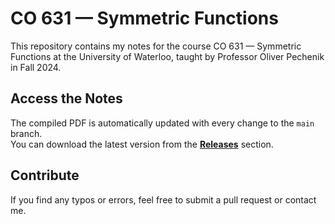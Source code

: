 # CO 631 — Symmetric Functions

This repository contains my notes for the course CO 631 — Symmetric Functions at the University of Waterloo,
taught by Professor Oliver Pechenik in Fall 2024.



## Access the Notes

The compiled PDF is automatically updated with every change to the `main` branch.  
You can download the latest version from the [**Releases**](https://github.com/ZeusDM/CO_631_notes/releases) section.

## Contribute

If you find any typos or errors, feel free to submit a pull request or contact me.
